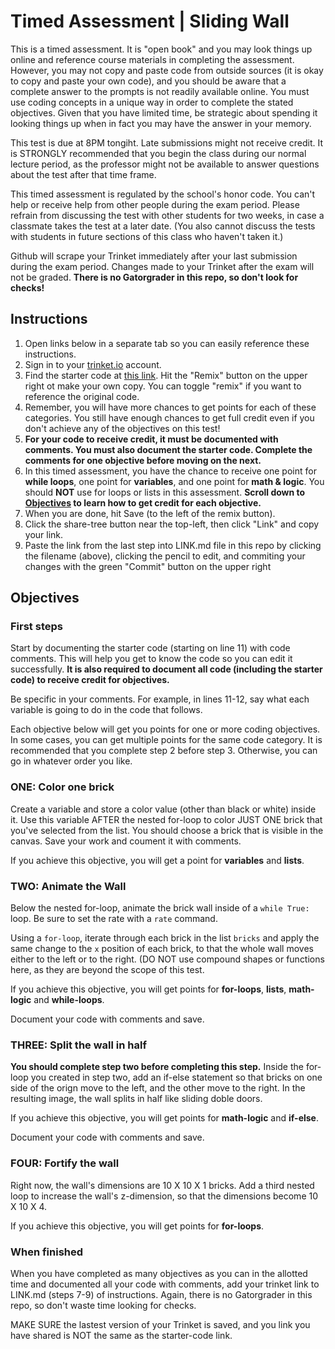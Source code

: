# Timed Assessment | Sliding Wall 

This is a timed assessment. It is "open book" and you may look things up online and reference course materials in completing the assessment. However, you may not copy and paste code from outside sources (it is okay to copy and paste your own code), and you should be aware that a complete answer to the prompts is not readily available online. You must use coding concepts in a unique way in order to complete the stated objectives. Given that you have limited time, be strategic about spending it looking things up when in fact you may have the answer in your memory. 

This test is due at 8PM tongiht. Late submissions might not receive credit. It is STRONGLY recommended that you begin the class during our normal lecture period, as the professor might not be available to answer questions about the test after that time frame. 

This timed assessment is regulated by the school's honor code. You can't help or receive help from other people during the exam period. Please refrain from discussing the test with other students for two weeks, in case a classmate takes the test at a later date. (You also cannot discuss the tests with students in future sections of this class who haven't taken it.)

Github will scrape your Trinket immediately after your last submission during the exam period. Changes made to your Trinket after the exam will not be graded. **There is no Gatorgrader in this repo, so don't look for checks!**

## Instructions 

1. Open links below in a separate tab so you can easily reference these instructions. 
2. Sign in to your [trinket.io](https://trinket.io/) account.
3. Find the starter code at [this link](https://trinket.io/library/trinkets/523fdaee8b). Hit the "Remix" button on the upper right ot make your own copy. You can toggle "remix" if you want to reference the original code. 
4. Remember, you will have more chances to get points for each of these categories. You still have enough chances to get full credit even if you don't achieve any of the objectives on this test! 
5. **For your code to receive credit, it must be documented with comments. You must also document the starter code. Complete the comments for one objective before moving on the next.**
6. In this timed assessment, you have the chance to receive one point for **while loops**, one point for **variables**, and one point for **math & logic**. You should **NOT** use for loops or lists in this assessment. **Scroll down to [Objectives](#objectives) to learn how to get credit for each objective.**
7. When you are done, hit Save (to the left of the remix button).
8. Click the share-tree button near the top-left, then click "Link" and copy your link.
9. Paste the link from the last step into LINK.md file in this repo by clicking the filename (above), clicking the pencil to edit, and commiting your changes with the green "Commit" button on the upper right 

## Objectives

### First steps

Start by documenting the starter code (starting on line 11) with code comments. This will help you get to know the code so you can edit it successfully. **It is also required to document all code (including the starter code) to receive credit for objectives.**

Be specific in your comments. For example, in lines 11-12, say what each variable is going to do in the code that follows. 

Each objective below will get you points for one or more coding objectives. In some cases, you can get multiple points for the same code category. It is recommended that you complete step 2 before step 3. Otherwise, you can go in whatever order you like. 

### ONE: Color one brick

Create a variable and store a color value (other than black or white) inside it. Use this variable AFTER the nested for-loop to color JUST ONE brick that you've selected from the list. You should choose a brick that is visible in the canvas. Save your work and coument it with comments.  

If you achieve this objective, you will get a point for **variables** and **lists**. 

### TWO: Animate the Wall 

Below the nested for-loop, animate the brick wall inside of a `while True:` loop. Be sure to set the rate with a `rate` command.

Using a `for-loop`, iterate through each brick in the list `bricks` and apply the same change to the `x` position of each brick, to that the whole wall moves either to the left or to the right. (DO NOT use compound shapes or functions here, as they are beyond the scope of this test. 

If you achieve this objective, you will get points for **for-loops**, **lists**, **math-logic** and **while-loops**. 

Document your code with comments and save. 

### THREE: Split the wall in half

**You should complete step two before completing this step.** Inside the for-loop you created in step two, add an if-else statement so that bricks on one side of the orign move to the left, and the other move to the right. In the resulting image, the wall splits in half like sliding doble doors. 

If you achieve this objective, you will get points for **math-logic** and **if-else**. 

Document your code with comments and save. 

### FOUR: Fortify the wall

Right now, the wall's dimensions are 10 X 10 X 1 bricks. Add a third nested loop to increase the wall's z-dimension, so that the dimensions become 10 X 10 X 4. 

If you achieve this objective, you will get points for **for-loops**. 

### When finished

When you have completed as many objectives as you can in the allotted time and documented all your code with comments, add your trinket link to LINK.md (steps 7-9) of instructions. Again, there is no Gatorgrader in this repo, so don't waste time looking for checks. 

MAKE SURE the lastest version of your Trinket is saved, and you link you have shared is NOT the same as the starter-code link. 
